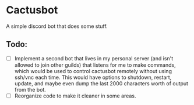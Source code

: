 # Cactusbot

A simple discord bot that does some stuff.

## Todo:

- [ ] Implement a second bot that lives in my personal server (and isn't allowed to join other guilds) that listens for me to make commands, which would be used to control cactusbot remotely without using ssh/vnc each time. This would have options to shutdown, restart, update, and maybe even dump the last 2000 characters worth of output from the bot.
- [ ] Reorganize code to make it cleaner in some areas.
